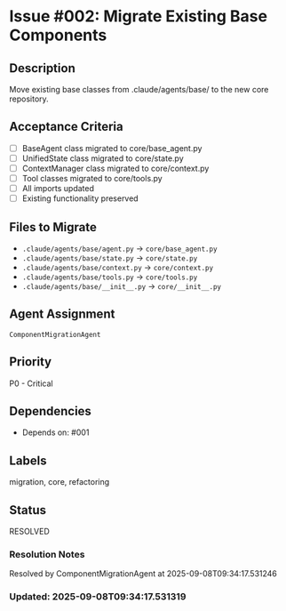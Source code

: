 # Issue #002: Migrate Existing Base Components

## Description
Move existing base classes from .claude/agents/base/ to the new core repository.

## Acceptance Criteria
- [ ] BaseAgent class migrated to core/base_agent.py
- [ ] UnifiedState class migrated to core/state.py
- [ ] ContextManager class migrated to core/context.py
- [ ] Tool classes migrated to core/tools.py
- [ ] All imports updated
- [ ] Existing functionality preserved

## Files to Migrate
- `.claude/agents/base/agent.py` → `core/base_agent.py`
- `.claude/agents/base/state.py` → `core/state.py`
- `.claude/agents/base/context.py` → `core/context.py`
- `.claude/agents/base/tools.py` → `core/tools.py`
- `.claude/agents/base/__init__.py` → `core/__init__.py`

## Agent Assignment
`ComponentMigrationAgent`

## Priority
P0 - Critical

## Dependencies
- Depends on: #001

## Labels
migration, core, refactoring

## Status
RESOLVED

### Resolution Notes
Resolved by ComponentMigrationAgent at 2025-09-08T09:34:17.531246

### Updated: 2025-09-08T09:34:17.531319

